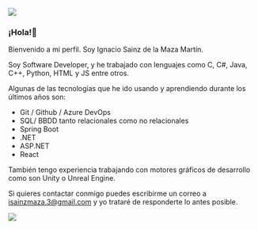 ![]([https://github.com/Your_Repository_Name/Your_GIF_Name.gif](https://github.com/IgnacioSainzMaza/IgnacioSainzMaza/blob/main/gifm.gif))

### ¡Hola!👋
Bienvenido a mi perfil. Soy Ignacio Sainz de la Maza Martín.

Soy Software Developer, y he trabajado con lenguajes como C, C#, Java, C++, Python, HTML y JS entre otros.

Algunas de las tecnologías que he ido usando y aprendiendo durante los últimos años son:
  - Git / Github / Azure DevOps
  - SQL/ BBDD tanto relacionales como no relacionales
  - Spring Boot
  - .NET
  - ASP.NET
  - React

También tengo experiencia trabajando con motores gráficos de desarrollo como son Unity o Unreal Engine.

Si quieres contactar conmigo puedes escribirme un correo a isainzmaza.3@gmail.com y yo trataré de responderte lo antes posible.


![]([https://github.com/Your_Repository_Name/Your_GIF_Name.gif](https://github.com/IgnacioSainzMaza/IgnacioSainzMaza/blob/main/gifmusi.gif))


<!--
**IgnacioSainzMaza/IgnacioSainzMaza** is a ✨ _special_ ✨ repository because its `README.md` (this file) appears on your GitHub profile.

Here are some ideas to get you started:

- 🔭 I’m currently working on ...
- 🌱 I’m currently learning ...
- 👯 I’m looking to collaborate on ...
- 🤔 I’m looking for help with ...
- 💬 Ask me about ...
- 📫 How to reach me: ...
- 😄 Pronouns: ...
- ⚡ Fun fact: ...
-->
